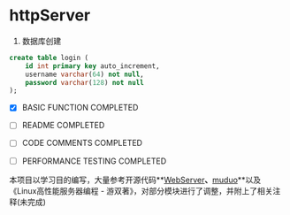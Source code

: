 # httpServer



1. 数据库创建

```sql
create table login (
	id int primary key auto_increment,
    username varchar(64) not null,
    password varchar(128) not null
);
```

- [x] BASIC FUNCTION COMPLETED
- [ ] README COMPLETED
- [ ] CODE COMMENTS COMPLETED
- [ ] PERFORMANCE TESTING COMPLETED





本项目以学习目的编写，大量参考开源代码**[WebServer](https://github.com/markparticle/WebServer)**、**[muduo](https://github.com/chenshuo/muduo)**以及《Linux高性能服务器编程 - 游双著》，对部分模块进行了调整，并附上了相关注释(未完成)

